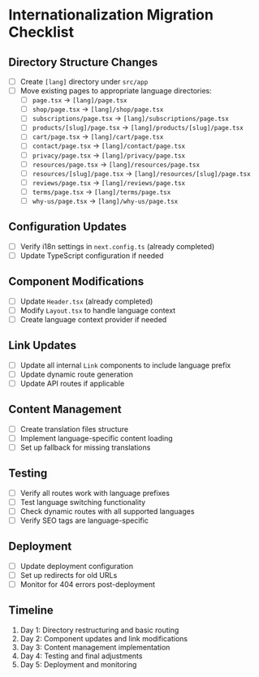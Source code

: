 # Internationalization Migration Checklist

## Directory Structure Changes
- [ ] Create `[lang]` directory under `src/app`
- [ ] Move existing pages to appropriate language directories:
  - [ ] `page.tsx` → `[lang]/page.tsx`
  - [ ] `shop/page.tsx` → `[lang]/shop/page.tsx`
  - [ ] `subscriptions/page.tsx` → `[lang]/subscriptions/page.tsx`
  - [ ] `products/[slug]/page.tsx` → `[lang]/products/[slug]/page.tsx`
  - [ ] `cart/page.tsx` → `[lang]/cart/page.tsx`
  - [ ] `contact/page.tsx` → `[lang]/contact/page.tsx`
  - [ ] `privacy/page.tsx` → `[lang]/privacy/page.tsx`
  - [ ] `resources/page.tsx` → `[lang]/resources/page.tsx`
  - [ ] `resources/[slug]/page.tsx` → `[lang]/resources/[slug]/page.tsx`
  - [ ] `reviews/page.tsx` → `[lang]/reviews/page.tsx`
  - [ ] `terms/page.tsx` → `[lang]/terms/page.tsx`
  - [ ] `why-us/page.tsx` → `[lang]/why-us/page.tsx`

## Configuration Updates
- [ ] Verify i18n settings in `next.config.ts` (already completed)
- [ ] Update TypeScript configuration if needed

## Component Modifications
- [ ] Update `Header.tsx` (already completed)
- [ ] Modify `Layout.tsx` to handle language context
- [ ] Create language context provider if needed

## Link Updates
- [ ] Update all internal `Link` components to include language prefix
- [ ] Update dynamic route generation
- [ ] Update API routes if applicable

## Content Management
- [ ] Create translation files structure
- [ ] Implement language-specific content loading
- [ ] Set up fallback for missing translations

## Testing
- [ ] Verify all routes work with language prefixes
- [ ] Test language switching functionality
- [ ] Check dynamic routes with all supported languages
- [ ] Verify SEO tags are language-specific

## Deployment
- [ ] Update deployment configuration
- [ ] Set up redirects for old URLs
- [ ] Monitor for 404 errors post-deployment

## Timeline
1. Day 1: Directory restructuring and basic routing
2. Day 2: Component updates and link modifications
3. Day 3: Content management implementation
4. Day 4: Testing and final adjustments
5. Day 5: Deployment and monitoring
